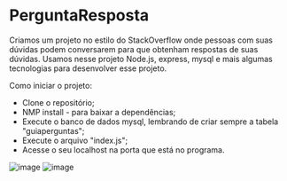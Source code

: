 # PerguntaResposta

Criamos um projeto no estilo do StackOverflow onde pessoas com suas dúvidas podem conversarem para que obtenham respostas de suas dúvidas. Usamos nesse projeto Node.js, express, mysql e mais algumas tecnologias para desenvolver esse projeto.

Como iniciar o projeto:

- Clone o repositório;
- NMP install - para baixar a dependências;
- Execute o banco de dados mysql, lembrando de criar sempre a tabela "guiaperguntas";
- Execute o arquivo "index.js";
- Acesse o seu localhost na porta que está no programa.

![image](https://user-images.githubusercontent.com/51060912/106387558-122d7280-63b9-11eb-8f70-37114f0a9d57.png)
![image](https://user-images.githubusercontent.com/51060912/106387569-1b1e4400-63b9-11eb-970e-d259f96fd939.png)
